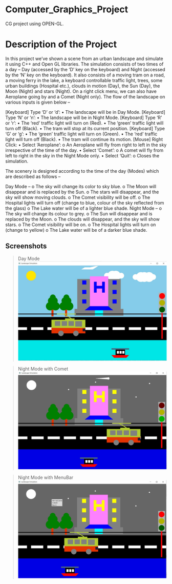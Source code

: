 # Computer_Graphics_Project
CG project using OPEN-GL.

# Description of the Project
In this project we’ve shown a scene from an urban landscape and simulate it using C++ and Open GL libraries. The simulation consists of two times of a day – Day (accessed by the ‘D’ key on the keyboard) and Night (accessed by the ‘N’ key on the keyboard). It also consists of a moving tram on a road, a moving ferry in the lake, a keyboard controllable traffic light, trees, some urban buildings (Hospital etc.), clouds in motion (Day), the Sun (Day), the Moon (Night) and stars (Night). On a right click menu, we can also have Aeroplane going by and a Comet (Night only). The flow of the landscape on various inputs is given below – 

[Keyboard] Type ‘D’ or ‘d’:
•	The landscape will be in Day Mode.
[Keyboard] Type ‘N’ or ‘n’:
•	The landscape will be in Night Mode.
[Keyboard] Type ‘R’ or ‘r’:
•	The ‘red’ traffic light will turn on (Red).
•	The ‘green’ traffic light will turn off (Black).
•	The tram will stop at its current position.
[Keyboard] Type ‘G’ or ‘g’:
•	The ‘green’ traffic light will turn on (Green).
•	The ‘red’ traffic light will turn off (Black).
•	The tram will continue its motion.
[Mouse] Right Click:
•	Select ‘Aeroplane’:
o	An Aeroplane will fly from right to left in the sky irrespective of the time of the day.
•	Select ‘Comet’:
o	A comet will fly from left to right in the sky in the Night Mode only.
•	Select ‘Quit’:
o	Closes the simulation.

The scenery is designed according to the time of the day (Modes) which are described as follows – 

Day Mode – 
o	The sky will change its color to sky blue.
o	The Moon will disappear and is replaced by the Sun.
o	The stars will disappear, and the sky will show moving clouds.
o	The Comet visibility will be off.
o	The Hospital lights will turn off (change to blue, colour of the sky reflected from the glass)
o	The Lake water will be of a lighter blue shade.
Night Mode – 
o	The sky will change its colour to grey.
o	The Sun will disappear and is replaced by the Moon.
o	The clouds will disappear, and the sky will show stars.
o	The Comet visibility will be on.
o	The Hospital lights will turn on (change to yellow)
o	The Lake water will be of a darker blue shade.

## Screenshots 
> Day Mode
![alt text](https://github.com/JatinGoyal123/Computer_Graphics_Project/blob/main/1.jpg?raw=true) 

> Night Mode with Comet
![alt text](https://github.com/JatinGoyal123/Computer_Graphics_Project/blob/main/3.jpg?raw=true) 

> Night Mode with MenuBar 
![alt text](https://github.com/JatinGoyal123/Computer_Graphics_Project/blob/main/4.jpg?raw=true) 


